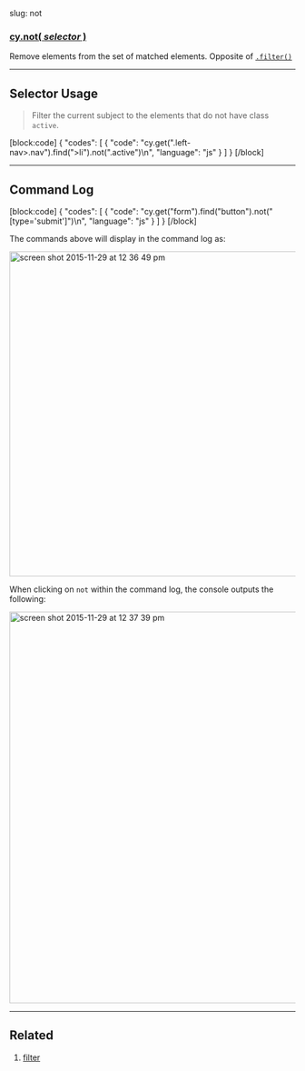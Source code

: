 slug: not

### [cy.not( *selector* )](#selector-usage)

Remove elements from the set of matched elements. Opposite of [`.filter()`](https://github.com/cypress-io/cypress/wiki#filter)

***

## Selector Usage

> Filter the current subject to the elements that do not have class `active`.

[block:code]
{
    "codes": [
        {
            "code": "cy.get(\".left-nav>.nav\").find(\">li\").not(\".active\")\n",
            "language": "js"
        }
    ]
}
[/block]

***

## Command Log

[block:code]
{
    "codes": [
        {
            "code": "cy.get(\"form\").find(\"button\").not(\"[type='submit']\")\n",
            "language": "js"
        }
    ]
}
[/block]

The commands above will display in the command log as:

<img width="572" alt="screen shot 2015-11-29 at 12 36 49 pm" src="https://cloud.githubusercontent.com/assets/1271364/11458817/0a846c3c-9696-11e5-9901-5f4376629e75.png">

When clicking on `not` within the command log, the console outputs the following:

<img width="689" alt="screen shot 2015-11-29 at 12 37 39 pm" src="https://cloud.githubusercontent.com/assets/1271364/11458819/0d6870f6-9696-11e5-9364-2685b8ffc71b.png">

***
## Related
1. [filter](filter)